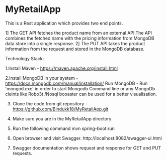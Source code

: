 # MyRetailApp
This is a Rest application which provides two end points.

1] The GET API  fetches  the product name from an external API.The API combines the fetched name with the pricing information from MongoDB  data store  into a single response.
2] The PUT API  takes the product information from the request and stored in the MongoDB database.


Technology Stack:

1.Install Maven  - https://maven.apache.org/install.html

2.Install MongoDB in your system - https://docs.mongodb.com/manual/installation/
   Run MongoDB - Run 'mongod.exe' in order to start Mongodb
   Command line or any MongoDb cleints like Robo3t /Nosql booaster can be used for a better visualisation.
   
   
3. Clone the code from git repository - https://github.com/Bindukk18/MyRetailApp.git


4. Make sure you are in the MyRetailApp directory


5. Run the following command mvn spring-boot:run


6. Open browser and visit Swagger. http://localhost:8082/swagger-ui.html


7. Swagger documentation shows   request and response for GET and PUT requests.



